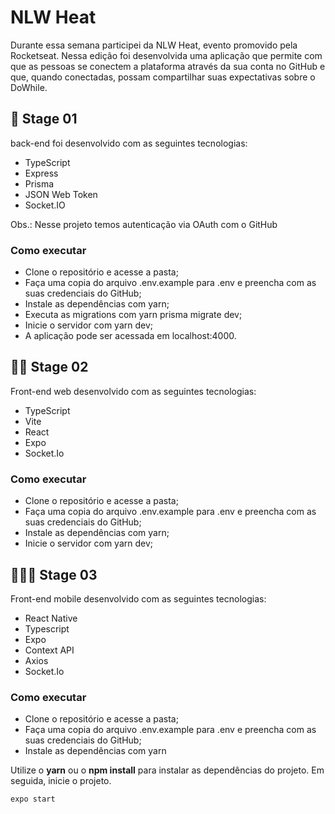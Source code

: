 # NLW Heat 
Durante essa semana participei da NLW Heat, evento promovido pela Rocketseat. Nessa edição foi desenvolvida uma aplicação que permite com que as pessoas se conectem a plataforma através da sua conta no GitHub e que, quando conectadas, possam compartilhar suas expectativas sobre o DoWhile.

## 🚀 Stage 01
back-end foi desenvolvido com as seguintes tecnologias:
- TypeScript
- Express
- Prisma
- JSON Web Token
- Socket.IO

Obs.: Nesse projeto temos autenticação via OAuth com o GitHub

### Como executar
- Clone o repositório e acesse a pasta;
- Faça uma copia do arquivo .env.example para .env e preencha com as suas credenciais do GitHub;
- Instale as dependências com yarn;
- Executa as migrations com yarn prisma migrate dev;
- Inicie o servidor com yarn dev;
- A aplicação pode ser acessada em localhost:4000.

## 🚀🚀 Stage 02
Front-end web desenvolvido com as seguintes tecnologias:
- TypeScript
- Vite 
- React
- Expo
- Socket.Io 

### Como executar
- Clone o repositório e acesse a pasta;
- Faça uma copia do arquivo .env.example para .env e preencha com as suas credenciais do GitHub;
- Instale as dependências com yarn;
- Inicie o servidor com yarn dev;

## 🚀🚀🚀 Stage 03
Front-end mobile desenvolvido com as seguintes tecnologias:
-  React Native
- Typescript
- Expo
- Context API
-  Axios
- Socket.Io 

### Como executar
- Clone o repositório e acesse a pasta;
- Faça uma copia do arquivo .env.example para .env e preencha com as suas credenciais do GitHub;
- Instale as dependências com yarn

Utilize o **yarn** ou o **npm install** para instalar as dependências do projeto.
Em seguida, inicie o projeto.

```cl
expo start
```



